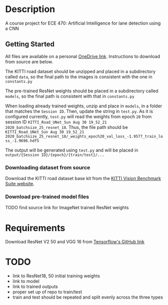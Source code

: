 # Description
A course project for ECE 470: Artificial Intelligence for lane detection using a CNN

## Getting Started
All files are available on a personal [OneDrive link](https://1drv.ms/u/s!AnSUzPfRDFUagcFB0qdPnt9YKApvcw?e=Drg1qf). Instructions to download from source are below.

The KITTI road dataset should be unzipped and placed in a subdirectory called `data`, so the final path to the images is consistent with the one in `constants.py`

The pre-trained ResNet weights should be placed in a subdirectory called `models`, so the final path is consistent with that in `constants.py`

When loading already trained weights, unzip and place in `models`, in a folder that matches the `Session ID`. Then, update the string in `test.py`. As it is configured currently, `test.py` will read the weights from epoch `20` from session ID `KITTI_Road_UNet_Sun Aug 30 19_52_21 2020_batchsize_25_resnet_18`. Thus, the file path should be `KITTI_Road_UNet_Sun Aug 30 19_52_21 2020_batchsize_25_resnet_18/_weights_epoch20_val_loss_-1.9577_train_loss_-1.9696.hdf5`

The output will be generated using `test.py` and will be placed in `output/{Session ID}/{epoch}/{train/test}/...` 

### Downloading dataset from source
Download the KITTI road dataset base kit from the [KITTI Vision Benchmark Suite website](http://www.cvlibs.net/datasets/kitti/eval_road.php). 

### Download pre-trained model files
TODO find source link for ImageNet trained ResNet weights

# Requirements
Download ResNet V2 50 and VGG 16 from [Tensorflow's GitHub link](https://github.com/tensorflow/models/tree/master/research/slim#pre-trained-models)

# TODO
- link to ResNet18, 50 initial training weights
- link to model
- link to trained outputs
- proper set up of repo to train/test
- train and test should be repeated and split evenly across the three types